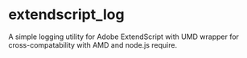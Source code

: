 # extendscript_log
A simple logging utility for Adobe ExtendScript with UMD wrapper for cross-compatability with AMD and node.js require.
